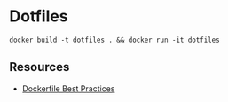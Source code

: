 # Dotfiles

```
docker build -t dotfiles . && docker run -it dotfiles
```

## Resources

- [Dockerfile Best Practices](https://docs.docker.com/develop/develop-images/dockerfile_best-practices/)
